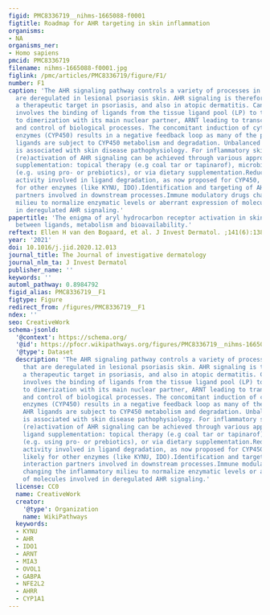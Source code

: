 ```yaml
---
figid: PMC8336719__nihms-1665088-f0001
figtitle: Roadmap for AHR targeting in skin inflammation
organisms:
- NA
organisms_ner:
- Homo sapiens
pmcid: PMC8336719
filename: nihms-1665088-f0001.jpg
figlink: /pmc/articles/PMC8336719/figure/F1/
number: F1
caption: 'The AHR signaling pathway controls a variety of processes in the skin that
  are deregulated in lesional psoriasis skin. AHR signaling is therefore considered
  a therapeutic target in psoriasis, and also in atopic dermatitis. Canonical signaling
  involves the binding of ligands from the tissue ligand pool (LP) to the AHR leading
  to dimerization with its main nuclear partner, ARNT leading to transcription regulation
  and control of biological processes. The concomitant induction of cytochrome p450
  enzymes (CYP450) results in a negative feedback loop as many of the polycyclic AHR
  ligands are subject to CYP450 metabolism and degradation. Unbalanced AHR signaling
  is associated with skin disease pathophysiology. For inflammatory skin diseases,
  (re)activation of AHR signaling can be achieved through various approaches:AHR ligand
  supplementation: topical therapy (e.g coal tar or tapinarof), microbiome-derived
  (e.g. using pro- or prebiotics), or via dietary supplementation.Reduction of enzyme
  activity involved in ligand degradation, as now proposed for CYP450, but also likely
  for other enzymes (like KYNU, IDO).Identification and targeting of AHR interaction
  partners involved in downstream processes.Immune modulatory drugs changing the inflammatory
  milieu to normalize enzymatic levels or aberrant expression of molecules involved
  in deregulated AHR signaling.'
papertitle: 'The enigma of aryl hydrocarbon receptor activation in skin: interplay
  between ligands, metabolism and bioavailability.'
reftext: Ellen H van den Bogaard, et al. J Invest Dermatol. ;141(6):1385-1388.
year: '2021'
doi: 10.1016/j.jid.2020.12.013
journal_title: The Journal of investigative dermatology
journal_nlm_ta: J Invest Dermatol
publisher_name: ''
keywords: ''
automl_pathway: 0.8984792
figid_alias: PMC8336719__F1
figtype: Figure
redirect_from: /figures/PMC8336719__F1
ndex: ''
seo: CreativeWork
schema-jsonld:
  '@context': https://schema.org/
  '@id': https://pfocr.wikipathways.org/figures/PMC8336719__nihms-1665088-f0001.html
  '@type': Dataset
  description: 'The AHR signaling pathway controls a variety of processes in the skin
    that are deregulated in lesional psoriasis skin. AHR signaling is therefore considered
    a therapeutic target in psoriasis, and also in atopic dermatitis. Canonical signaling
    involves the binding of ligands from the tissue ligand pool (LP) to the AHR leading
    to dimerization with its main nuclear partner, ARNT leading to transcription regulation
    and control of biological processes. The concomitant induction of cytochrome p450
    enzymes (CYP450) results in a negative feedback loop as many of the polycyclic
    AHR ligands are subject to CYP450 metabolism and degradation. Unbalanced AHR signaling
    is associated with skin disease pathophysiology. For inflammatory skin diseases,
    (re)activation of AHR signaling can be achieved through various approaches:AHR
    ligand supplementation: topical therapy (e.g coal tar or tapinarof), microbiome-derived
    (e.g. using pro- or prebiotics), or via dietary supplementation.Reduction of enzyme
    activity involved in ligand degradation, as now proposed for CYP450, but also
    likely for other enzymes (like KYNU, IDO).Identification and targeting of AHR
    interaction partners involved in downstream processes.Immune modulatory drugs
    changing the inflammatory milieu to normalize enzymatic levels or aberrant expression
    of molecules involved in deregulated AHR signaling.'
  license: CC0
  name: CreativeWork
  creator:
    '@type': Organization
    name: WikiPathways
  keywords:
  - KYNU
  - AHR
  - IDO1
  - ARNT
  - MIA3
  - OVOL1
  - GABPA
  - NFE2L2
  - AHRR
  - CYP1A1
---
```

